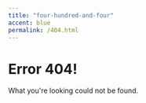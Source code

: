 ```yaml
---
title: "four-hundred-and-four"
accent: blue
permalink: /404.html
---
```


# Error <yeet>404!</yeet>

What you're looking could not be found.